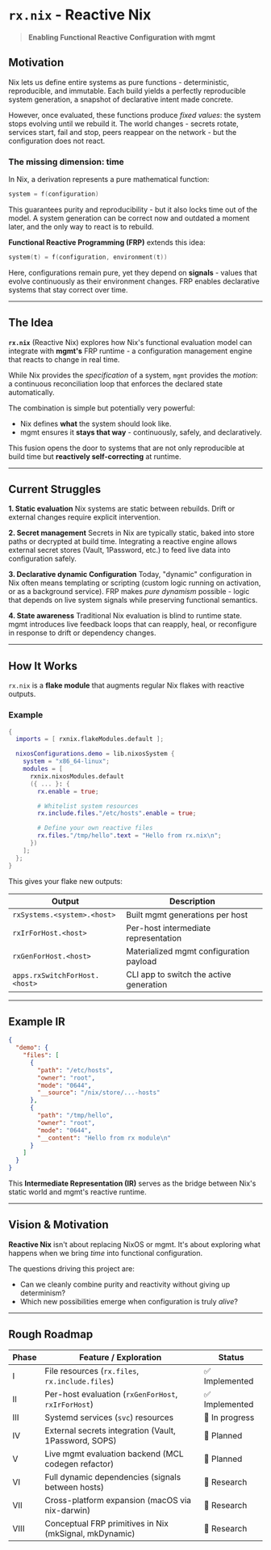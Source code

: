 # `rx.nix` - Reactive Nix

> **Enabling Functional Reactive Configuration with mgmt**


## Motivation

Nix lets us define entire systems as pure functions - deterministic, reproducible, and immutable.
Each build yields a perfectly reproducible system generation, a snapshot of declarative intent made concrete.

However, once evaluated, these functions produce *fixed values*: the system stops evolving until we rebuild it.
The world changes - secrets rotate, services start, fail and stop, peers reappear on the network - but the configuration does not react.

### The missing dimension: time

In Nix, a derivation represents a pure mathematical function:

```go
system = f(configuration)
```

This guarantees purity and reproducibility - but it also locks time out of the model.
A system generation can be correct now and outdated a moment later, and the only way to react is to rebuild.

**Functional Reactive Programming (FRP)** extends this idea:

```go
system(t) = f(configuration, environment(t))
```

Here, configurations remain pure, yet they depend on **signals** - values that evolve continuously as their environment changes.
FRP enables declarative systems that stay correct over time.

---

## The Idea

**`rx.nix`** (Reactive Nix) explores how Nix's functional evaluation model can integrate with **mgmt's** FRP runtime - a configuration management engine that reacts to change in real time.

While Nix provides the *specification* of a system, `mgmt` provides the *motion*:
a continuous reconciliation loop that enforces the declared state automatically.

The combination is simple but potentially very powerful:

* Nix defines **what** the system should look like.
* mgmt ensures it **stays that way** - continuously, safely, and declaratively.

This fusion opens the door to systems that are not only reproducible at build time but **reactively self-correcting** at runtime.

---

## Current Struggles

**1. Static evaluation**
Nix systems are static between rebuilds. Drift or external changes require explicit intervention.

**2. Secret management**
Secrets in Nix are typically static, baked into store paths or decrypted at build time.
Integrating a reactive engine allows external secret stores (Vault, 1Password, etc.) to feed live data into configuration safely.

**3. Declarative dynamic Configuration**
Today, "dynamic" configuration in Nix often means templating or scripting (custom logic running on activation, or as a background service).
FRP makes *pure dynamism* possible - logic that depends on live system signals while preserving functional semantics.

**4. State awareness**
Traditional Nix evaluation is blind to runtime state. mgmt introduces live feedback loops that can reapply, heal, or reconfigure in response to drift or dependency changes.

---

## How It Works

`rx.nix` is a **flake module** that augments regular Nix flakes with reactive outputs.

### Example

```nix
{
  imports = [ rxnix.flakeModules.default ];

  nixosConfigurations.demo = lib.nixosSystem {
    system = "x86_64-linux";
    modules = [
      rxnix.nixosModules.default
      ({ ... }: {
        rx.enable = true;

        # Whitelist system resources
        rx.include.files."/etc/hosts".enable = true;

        # Define your own reactive files
        rx.files."/tmp/hello".text = "Hello from rx.nix\n";
      })
    ];
  };
}
```

This gives your flake new outputs:

| Output                        | Description                             |
| ----------------------------- | --------------------------------------- |
| `rxSystems.<system>.<host>`   | Built mgmt generations per host         |
| `rxIrForHost.<host>`          | Per-host intermediate representation    |
| `rxGenForHost.<host>`         | Materialized mgmt configuration payload |
| `apps.rxSwitchForHost.<host>` | CLI app to switch the active generation |

---

## Example IR

```json
{
  "demo": {
    "files": [
      {
        "path": "/etc/hosts",
        "owner": "root",
        "mode": "0644",
        "__source": "/nix/store/...-hosts"
      },
      {
        "path": "/tmp/hello",
        "owner": "root",
        "mode": "0644",
        "__content": "Hello from rx module\n"
      }
    ]
  }
}
```

This **Intermediate Representation (IR)** serves as the bridge between Nix's static world and mgmt's reactive runtime.

---

## Vision & Motivation

**Reactive Nix** isn't about replacing NixOS or mgmt.
It's about exploring what happens when we bring *time* into functional configuration.

The questions driving this project are:

* Can we cleanly combine purity and reactivity without giving up determinism?
* Which new possibilities emerge when configuration is truly *alive*?

---

## Rough Roadmap

| Phase | Feature / Exploration                                  | Status             |
| ----- | ------------------------------------------------------ | ------------------ |
| I     | File resources (`rx.files`, `rx.include.files`)        | ✅ Implemented     |
| II    | Per-host evaluation (`rxGenForHost`, `rxIrForHost`)    | ✅ Implemented     |
| III   | Systemd services (`svc`) resources                     | 🔄 In progress     |
| IV    | External secrets integration (Vault, 1Password, SOPS)  | 🔄 Planned         |
| V     | Live mgmt evaluation backend (MCL codegen refactor)    | 🔄 Planned         |
| VI    | Full dynamic dependencies (signals between hosts)      | 🚧 Research        |
| VII   | Cross-platform expansion (macOS via nix-darwin)        | 🚧 Research        |
| VIII  | Conceptual FRP primitives in Nix (mkSignal, mkDynamic) | 🚧 Research        |
